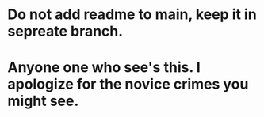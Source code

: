 # Do not add readme to main, keep it in sepreate branch.
# Anyone one who see's this. I apologize for the novice crimes you might see.




